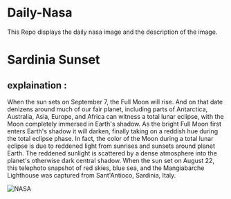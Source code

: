 # Daily-Nasa

This Repo displays the daily nasa image and the description of the image.

<!--NASA-->
# Sardinia Sunset
## explaination :

When the sun sets on September 7, the Full Moon will rise. And on that date denizens around much of our fair planet, including parts of Antarctica, Australia, Asia, Europe, and Africa can witness a total lunar eclipse, with the Moon completely immersed in Earth's shadow. As the bright Full Moon first enters Earth's shadow it will darken, finally taking on a reddish hue during the total eclipse phase. In fact, the color of the Moon during a total lunar eclipse is due to reddened light from sunrises and sunsets around planet Earth. The reddened sunlight is scattered by a dense atmosphere into the planet's otherwise dark central shadow. When the sun set on August 22, this telephoto snapshot of red skies, blue sea, and the Mangiabarche Lighthouse was captured from Sant'Antioco, Sardinia, Italy.

![NASA](https://apod.nasa.gov/apod/image/2509/MangiabarcheTramonto1060.jpg)
<!--/NASA-->